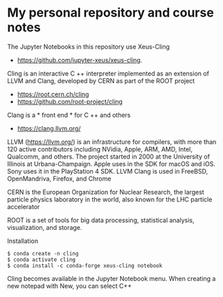 # My personal repository and course notes

The Jupyter Notebooks in this repository use Xeus-Cling

* https://github.com/jupyter-xeus/xeus-cling.

Cling is an interactive C ++ interpreter implemented as an extension of LLVM and Clang, developed by CERN as part of the ROOT project

* https://root.cern.ch/cling
* https://github.com/root-project/cling

Clang is a * front end * for C ++ and others

* https://clang.llvm.org/

LLVM (https://llvm.org/) is an infrastructure for compilers, with more than 120 active contributors including NVidia, Apple, ARM, AMD, Intel, Qualcomm, and others. The project started in 2000 at the University of Illinois at Urbana-Champaign. Apple uses in the SDK for macOS and iOS. Sony uses it in the PlayStation 4 SDK. LLVM Clang is used in FreeBSD, OpenMandriva, Firefox, and Chrome

CERN is the European Organization for Nuclear Research, the largest particle physics laboratory in the world, also known for the LHC particle accelerator

ROOT is a set of tools for big data processing, statistical analysis, visualization, and storage.

Installation

    $ conda create -n cling
    $ conda activate cling
    $ conda install -c conda-forge xeus-cling notebook

Cling becomes available in the Jupyter Notebook menu. When creating a new notepad with New, you can select C++
